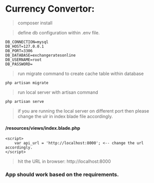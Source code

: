 # Currency Convertor:

>composer install

>define db configuration within .env file.

```
DB_CONNECTION=mysql
DB_HOST=127.0.0.1
DB_PORT=3306
DB_DATABASE=exchangeratesonline
DB_USERNAME=root
DB_PASSWORD=
```

> run migrate command to create cache table within database 

```
php artisan migrate
```

> run local server with artisan command

```
php artisan serve
```

> if you are running the local server on different port then please change the ulr in index blade file accordingly.
#### /resources/views/index.blade.php

```
<script>
    var api_url = 'http://localhost:8000'; <-- change the url accordingly.
</script>
```

> hit the URL in browser: http://localhost:8000

### App should work based on the requirements.
